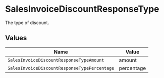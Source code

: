 # SalesInvoiceDiscountResponseType

The type of discount.


## Values

| Name                                         | Value                                        |
| -------------------------------------------- | -------------------------------------------- |
| `SalesInvoiceDiscountResponseTypeAmount`     | amount                                       |
| `SalesInvoiceDiscountResponseTypePercentage` | percentage                                   |